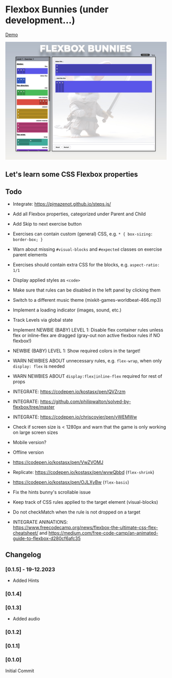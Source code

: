 # Flexbox Bunnies (under development...)

[Demo](https://in-tech-gration.github.io/learn-flexbox/)

![](./img/Flexbox.Bunnies.jpg)

## Let's learn some CSS Flexbox properties

## Todo

  - Integrate: https://pjmazenot.github.io/steps.js/

  - Add all Flexbox properties, categorized under Parent and Child 

  - Add Skip to next exercise button

  - Exercises can contain custom (general) CSS, e.g. `* { box-sizing: border-box; }`

  - Warn about missing `#visual-blocks` and `#expected` classes on exercise parent elements

  - Exercises should contain extra CSS for the blocks, e.g. `aspect-ratio: 1/1`

  - Display applied styles as `<code>`

  - Make sure that rules can be disabled in the left panel by clicking them

  - Switch to a different music theme (mixkit-games-worldbeat-466.mp3)

  - Implement a loading indicator (images, sound, etc.)

  - Track Levels via global state

  - Implement NEWBIE (BABY) LEVEL 1: Disable flex container rules unless flex or inline-flex are dragged (gray-out non active flexbox rules if NO flexbox!)

  - NEWBIE (BABY) LEVEL 1: Show required colors in the target!

  - WARN NEWBIES ABOUT unnecessary rules, e.g. `flex-wrap`, when only `display: flex` is needed

  - WARN NEWBIES ABOUT `display:flex|inline-flex` required for rest of props

  - INTEGRATE: https://codepen.io/kostasx/pen/QVZrzm

  - INTEGRATE: https://github.com/philipwalton/solved-by-flexbox/tree/master

  - INTEGRATE: https://codepen.io/chriscoyier/pen/vWEMWw

  - Check if screen size is < 1280px and warn that the game is only working on large screen sizes

  - Mobile version?

  - Offline version

  - https://codepen.io/kostasx/pen/VwZVOMJ

  - Replicate: https://codepen.io/kostasx/pen/wvwQbbd (`flex-shrink`)

  - https://codepen.io/kostasx/pen/OJLXyBw (`flex-basis`)

  - Fix the hints bunny's scrollable issue

  - Keep track of CSS rules applied to the target element (visual-blocks)

  - Do not checkMatch when the rule is not dropped on a target

  - INTEGRATE ANINATIONS: https://www.freecodecamp.org/news/flexbox-the-ultimate-css-flex-cheatsheet/ and https://medium.com/free-code-camp/an-animated-guide-to-flexbox-d280cf6afc35

## Changelog

### [0.1.5] - 19-12.2023

- Added Hints

### [0.1.4] 

### [0.1.3] 

- Added audio

### [0.1.2] 

### [0.1.1] 

### [0.1.0]

Initial Commit
